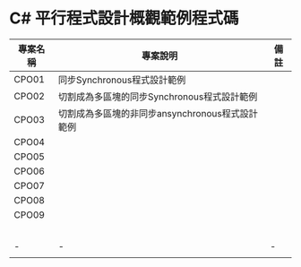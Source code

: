 # C# 平行程式設計概觀範例程式碼

|專案名稱|專案說明|備註|
|-|-|-|
|CPO01|同步Synchronous程式設計範例||
|CPO02|切割成為多區塊的同步Synchronous程式設計範例||
|CPO03|切割成為多區塊的非同步ansynchronous程式設計範例||
|CPO04|||
|CPO05|||
|CPO06|||
|CPO07|||
|CPO08|||
|CPO09|||
||||
||||
||||
||||
||||
|-|-|-|
||||


